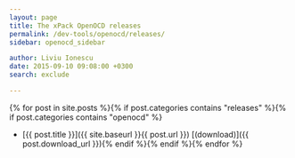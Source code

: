 ```yaml
---
layout: page
title: The xPack OpenOCD releases
permalink: /dev-tools/openocd/releases/
sidebar: openocd_sidebar

author: Liviu Ionescu
date: 2015-09-10 09:08:00 +0300
search: exclude

---
```


{% for post in site.posts %}{% if post.categories contains "releases" %}{% if post.categories contains "openocd" %}
* [{{ post.title }}]({{ site.baseurl }}{{ post.url }}) [(download)]({{ post.download_url }}){% endif %}{% endif %}{% endfor %}
